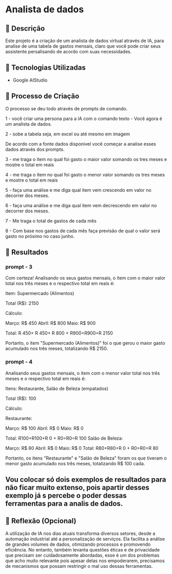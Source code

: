 # Analista de dados

## 📒 Descrição
Este projeto é a criação de um analista de dados virtual através de IA, para analise de uma tabela de gastos mensais, claro que você pode criar seus assistente persalisando de acordo com suas necessidades.

## 🤖 Tecnologias Utilizadas
 -  Google AIStudio

## 🧐 Processo de Criação

O processo se deu todo através de prompts de comando.

1 - você criar uma persona para a IA com o comando texto - Você agora é um analista de dados.

2 - sobe a tabela seja, em excel ou até mesmo em imagem

De acordo com a fonte dados disponivel você começar a analise esses dados através dos prompts.

3 - me traga o item no qual foi gasto o maior valor somando os tres meses e mostre o total em reais

4 -	me traga o item no qual foi gasto o menor valor somando os tres meses e mostre o total em reais

5 - faça uma análise e me diga qual item vem crescendo em valor no decorrer dos meses.

6 - faça uma análise e me diga qual item vem decrescendo em valor no decorrer dos meses.

7 - Me traga o total de gastos de cada mês

8 - Com base nos gastos de cada mês faça previsão de qual o valor será gasto no próximo no caso junho.

## 🚀 Resultados

### prompt - 3

Com certeza! Analisando os seus gastos mensais, o item com o maior valor total nos três meses e o respectivo total em reais é:

Item: Supermercado (Alimentos)

Total (R$): 2150

Cálculo:

Março: R$ 450
Abril: R$ 800
Maio: R$ 900

Total: R 450+ R 450+ R 800 + R900=R900=R 2150

Portanto, o item "Supermercado (Alimentos)" foi o que gerou o maior gasto acumulado nos três meses, totalizando R$ 2150.

### prompt - 4 

Analisando seus gastos mensais, o item com o menor valor total nos três meses e o respectivo total em reais é:

Itens: Restaurante, Salão de Beleza (empatados)

Total (R$): 100

Cálculo:

Restaurante:

Março: R$ 100
Abril: R$ 0
Maio: R$ 0

Total: R100+R100+R 0 + R0=R0=R 100
Salão de Beleza:

Março: R$ 80
Abril: R$ 0
Maio: R$ 0
Total: R80+R80+R 0 + R0=R0=R 80

Portanto, os itens "Restaurante" e "Salão de Beleza" foram os que tiveram o menor gasto acumulado nos três meses, totalizando R$ 100 cada.

## Vou colocar só dois exemplos de resultados para não ficar muito extenso, pois apartir desses exemplo já s percebe o poder dessas ferramentas para a analis de dados.

## 💭 Reflexão (Opcional)
A utilização de IA nos dias atuais transforma diversos setores, desde a automação industrial até a personalização de serviços. Ela facilita a análise de grandes volumes de dados, otimizando processos e promovendo eficiência. No entanto, também levanta questões éticas e de privacidade que precisam ser cuidadosamente abordadas, esse é um dos problemas que acho muito relevante pois apesar delas nos empoderarem, precisamos de mecanismos que possam restringir o mal uso dessas ferramentas.
